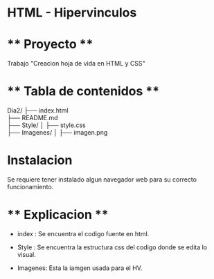 # HTML - Hipervinculos

# ** Proyecto **
Trabajo "Creacion hoja de vida en HTML y CSS"

# ** Tabla de contenidos **

Dia2/
├── index.html  
├── README.md    
├── Style/
│   ├── style.css     
├── Imagenes/
│   ├── imagen.png

# **Instalacion** 
Se requiere tener instalado algun navegador web para su correcto funcionamiento.

# ** Explicacion **
- index : Se encuentra el codigo fuente en html.

- Style : Se encuentra la estructura css del codigo donde se edita lo visual.

- Imagenes: Esta la iamgen usada para el HV.